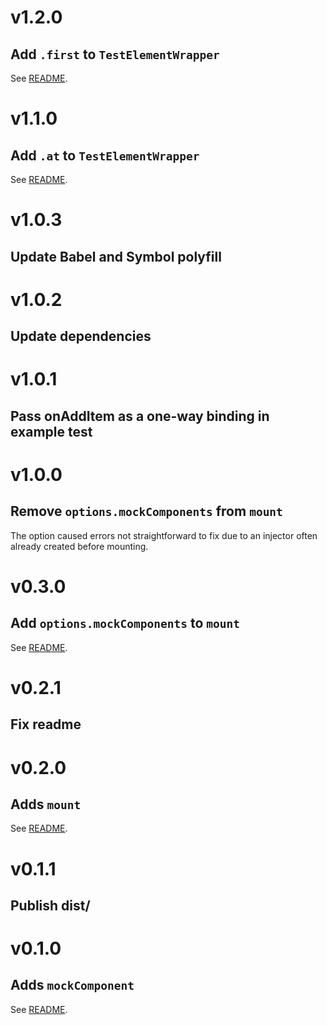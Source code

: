 # v1.2.0
## Add `.first` to `TestElementWrapper`

See [README](README.md#first--testelementwrapper).

# v1.1.0
## Add `.at` to `TestElementWrapper`

See [README](README.md#atindex--testelementwrapper).

# v1.0.3
## Update Babel and Symbol polyfill

# v1.0.2
## Update dependencies

# v1.0.1
## Pass onAddItem as a one-way binding in example test

# v1.0.0
## Remove `options.mockComponents` from `mount`

The option caused errors not straightforward to fix due to an injector often already created before mounting.

# v0.3.0
## Add `options.mockComponents` to `mount`

See [README](README.md#mounttemplate-props-options--testelementwrapper).

# v0.2.1
## Fix readme

# v0.2.0
## Adds `mount`

See [README](README.md#mounttemplate-props--testelementwrapper).

# v0.1.1
## Publish dist/

# v0.1.0
## Adds `mockComponent`

See [README](README.md#api).

